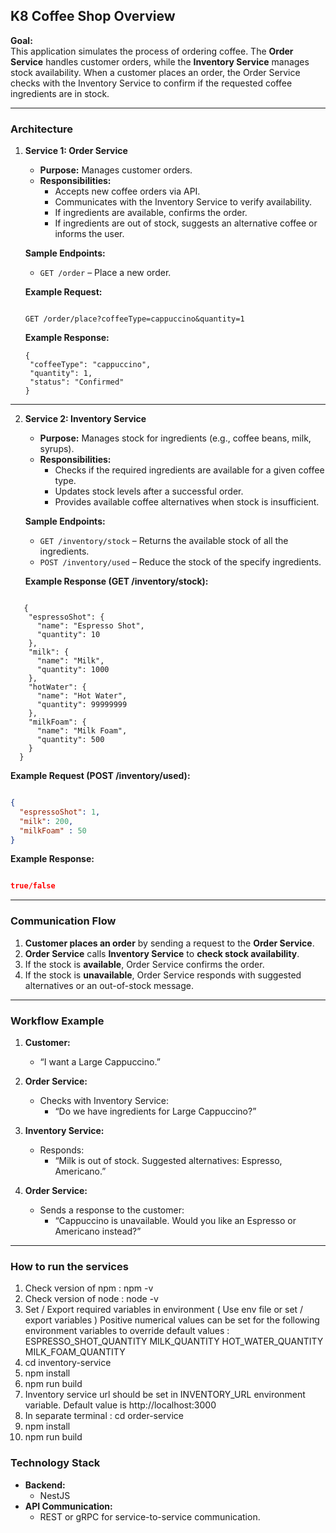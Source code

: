 
## **K8 Coffee Shop Overview**  
**Goal:**  
This application simulates the process of ordering coffee. The **Order Service** handles customer orders, while the **Inventory Service** manages stock availability. When a customer places an order, the Order Service checks with the Inventory Service to confirm if the requested coffee ingredients are in stock.


---

### **Architecture**  
1. **Service 1: Order Service**  
   - **Purpose:** Manages customer orders.  
   - **Responsibilities:**
     - Accepts new coffee orders via API.  
     - Communicates with the Inventory Service to verify availability.
     - If ingredients are available, confirms the order.
     - If ingredients are out of stock, suggests an alternative coffee or informs the user.

   **Sample Endpoints:**
   - `GET /order` – Place a new order.
   

   **Example Request:**
   ```

   GET /order/place?coffeeType=cappuccino&quantity=1

    ```

   **Example Response:**
   
   ```
   {
    "coffeeType": "cappuccino",
    "quantity": 1,
    "status": "Confirmed"
   }

   ```

---

2. **Service 2: Inventory Service**  
   - **Purpose:** Manages stock for ingredients (e.g., coffee beans, milk, syrups).  
   - **Responsibilities:**
     - Checks if the required ingredients are available for a given coffee type.
     - Updates stock levels after a successful order.
     - Provides available coffee alternatives when stock is insufficient.

   **Sample Endpoints:**
   - `GET /inventory/stock` – Returns the available stock of all the ingredients.
   - `POST /inventory/used` – Reduce the stock of the specify ingredients.


   **Example Response (GET /inventory/stock):**
   
```

   {
    "espressoShot": {
      "name": "Espresso Shot",
      "quantity": 10
    },
    "milk": {
      "name": "Milk",
      "quantity": 1000
    },
    "hotWater": {
      "name": "Hot Water",
      "quantity": 99999999
    },
    "milkFoam": {
      "name": "Milk Foam",
      "quantity": 500
    }
  }
```

   **Example Request (POST /inventory/used):**

   ```json

   {
     "espressoShot": 1,
     "milk": 200,
     "milkFoam" : 50
   }

   ```

   **Example Response:**
   ```json
  
   true/false

   ```

---

### **Communication Flow**  
1. **Customer places an order** by sending a request to the **Order Service**.
2. **Order Service** calls **Inventory Service** to **check stock availability**.
3. If the stock is **available**, Order Service confirms the order.
4. If the stock is **unavailable**, Order Service responds with suggested alternatives or an out-of-stock message.

---

### **Workflow Example**  
1. **Customer:**  
   - “I want a Large Cappuccino.”

2. **Order Service:**  
   - Checks with Inventory Service:  
     - “Do we have ingredients for Large Cappuccino?”

3. **Inventory Service:**  
   - Responds:  
     - “Milk is out of stock. Suggested alternatives: Espresso, Americano.”

4. **Order Service:**  
   - Sends a response to the customer:  
     - “Cappuccino is unavailable. Would you like an Espresso or Americano instead?”

---

### **How to run the services**  
1. Check version of npm : npm -v
2. Check version of node : node -v
3. Set / Export required variables in environment ( Use env file or set / export variables )
Positive numerical values can be set for the following environment variables to override default values :
ESPRESSO_SHOT_QUANTITY
MILK_QUANTITY
HOT_WATER_QUANTITY
MILK_FOAM_QUANTITY
4. cd inventory-service
5. npm install
6. npm run build
7. Inventory service url should be set in INVENTORY_URL environment variable. Default value is http://localhost:3000
8. In separate terminal : cd order-service
9. npm install
10. npm run build


### **Technology Stack**
- **Backend:**  
  - NestJS
- **API Communication:**  
  - REST or gRPC for service-to-service communication.